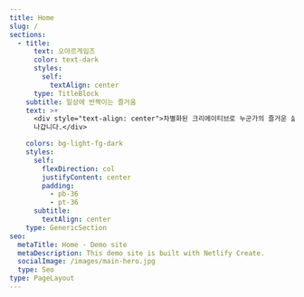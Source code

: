 ```yaml
---
title: Home
slug: /
sections:
  - title:
      text: 오야르게임즈
      color: text-dark
      styles:
        self:
          textAlign: center
      type: TitleBlock
    subtitle: 일상에 반짝이는 즐거움
    text: >+
      <div style="text-align: center">차별화된 크리에이티브로 누군가의 즐거운 삶의 반짝이는 즐거움을 만들어
      나갑니다.</div>

    colors: bg-light-fg-dark
    styles:
      self:
        flexDirection: col
        justifyContent: center
        padding:
          - pb-36
          - pt-36
      subtitle:
        textAlign: center
    type: GenericSection
seo:
  metaTitle: Home - Demo site
  metaDescription: This demo site is built with Netlify Create.
  socialImage: /images/main-hero.jpg
  type: Seo
type: PageLayout
---
```

